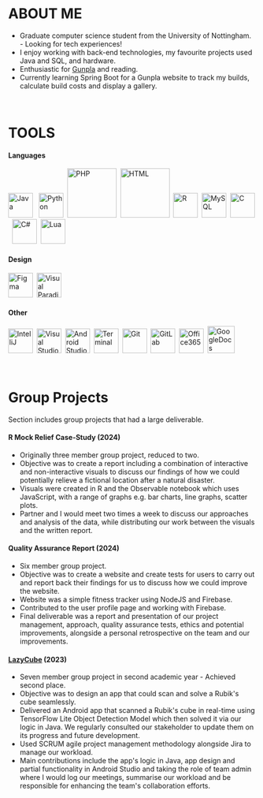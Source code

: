 # ABOUT ME
- Graduate computer science student from the University of Nottingham. - Looking for tech experiences!
- I enjoy working with back-end technologies, my favourite projects used Java and SQL, and hardware.
- Enthusiastic for [Gunpla](https://en.wikipedia.org/wiki/Gunpla) and reading.
- Currently learning Spring Boot for a Gunpla website to track my builds, calculate build costs and display a gallery.

&emsp;

# TOOLS
#### Languages
<img src="https://static-00.iconduck.com/assets.00/java-icon-2048x2048-3pfathb3.png" alt="Java" style="width:50px;"/> &nbsp; 
<img src="https://cdn-icons-png.flaticon.com/512/5968/5968350.png" alt="Python" style="width:50px;"/>&nbsp;
<img src="https://upload.wikimedia.org/wikipedia/commons/thumb/2/27/PHP-logo.svg/1200px-PHP-logo.svg.png" alt="PHP" style="width:100px;"/>&nbsp;
<img src="https://user-images.githubusercontent.com/30186107/29488525-f55a69d0-84da-11e7-8a39-5476f663b5eb.png" alt="HTML" style="width:100px;"/>&nbsp;
<img src="https://upload.wikimedia.org/wikipedia/commons/thumb/1/1b/R_logo.svg/991px-R_logo.svg.png" alt="R" style="width:50px;"/>&nbsp;
<img src="https://cdn.freebiesupply.com/logos/large/2x/mysql-5-logo-png-transparent.png" alt="MySQL" style="width:50px;"/>&nbsp;
<img src="https://static-00.iconduck.com/assets.00/c-original-icon-1788x2048-6b74oi6m.png" alt="C" style="width:50px;"/>&nbsp;
<img src="https://static-00.iconduck.com/assets.00/c-sharp-c-icon-1822x2048-wuf3ijab.png" alt="C#" style="width:50px;"/>&nbsp;
<img src="https://upload.wikimedia.org/wikipedia/commons/thumb/c/cf/Lua-Logo.svg/947px-Lua-Logo.svg.png" alt="Lua" style="width:50px;"/>&nbsp;

#### Design 
<img src="https://cdn4.iconfinder.com/data/icons/logos-brands-in-colors/3000/figma-logo-512.png" alt="Figma" style="width:50px;"/>&nbsp;
<img src="https://forums.visual-paradigm.com/uploads/default/original/2X/6/6d10753eda994cb828d6d182304d2c9929ae85c1.png" alt="Visual Paradigm" style="width:50px;"/>&nbsp;

#### Other
<img src="https://upload.wikimedia.org/wikipedia/commons/thumb/9/9c/IntelliJ_IDEA_Icon.svg/2048px-IntelliJ_IDEA_Icon.svg.png" alt="IntelliJ" style="width:50px;"/>&nbsp;
<img src="https://upload.wikimedia.org/wikipedia/commons/thumb/9/9a/Visual_Studio_Code_1.35_icon.svg/2048px-Visual_Studio_Code_1.35_icon.svg.png" alt="Visual Studio Code" style="width:50px;"/>&nbsp;
<img src="https://upload.wikimedia.org/wikipedia/commons/thumb/c/c1/Android_Studio_icon_%282023%29.svg/2048px-Android_Studio_icon_%282023%29.svg.png" alt="Android Studio" style="width:50px;"/>&nbsp;
<img src="https://upload.wikimedia.org/wikipedia/commons/thumb/d/da/GNOME_Terminal_icon_2019.svg/1200px-GNOME_Terminal_icon_2019.svg.png" alt="Terminal" style="width:50px;"/>&nbsp;
<img src="https://upload.wikimedia.org/wikipedia/commons/thumb/3/3f/Git_icon.svg/2048px-Git_icon.svg.png" alt="Git" style="width:50px;"/>&nbsp;
<img src="https://cdn4.iconfinder.com/data/icons/logos-and-brands/512/144_Gitlab_logo_logos-512.png" alt="GitLab" style="width:50px;"/>&nbsp;
<img src="https://upload.wikimedia.org/wikipedia/commons/thumb/0/0e/Microsoft_365_%282022%29.svg/931px-Microsoft_365_%282022%29.svg.png" alt="Office365" style="width:50px;"/>&nbsp;
<img src="https://cdn.iconscout.com/icon/free/png-256/free-google-docs-logo-icon-download-in-svg-png-gif-file-formats--new-logos-pack-icons-2476482.png" alt="GoogleDocs" style="width:55px;"/>&nbsp;

&emsp;

# Group Projects
Section includes group projects that had a large deliverable.

#### R Mock Relief Case-Study (2024)
  - Originally three member group project, reduced to two.
  - Objective was to create a report including a combination of interactive and non-interactive visuals to discuss our findings of how we could potentially relieve a fictional location after a natural disaster.
  - Visuals were created in R and the Observable notebook which uses JavaScript, with a range of graphs e.g. bar charts, line graphs, scatter plots.
  - Partner and I would meet two times a week to discuss our approaches and analysis of the data, while distributing our work between the visuals and the written report.
#### Quality Assurance Report (2024)
  - Six member group project.
  - Objective was to create a website and create tests for users to carry out and report back their findings for us to discuss how we could improve the website.
  - Website was a simple fitness tracker using NodeJS and Firebase.
  - Contributed to the user profile page and working with Firebase.
  - Final deliverable was a report and presentation of our project management, approach, quality assurance tests, ethics and potential improvements, alongside a personal retrospective on the team and our improvements.
#### [LazyCube](https://play.google.com/store/apps/details?id=com.lazy.lazycubeapp&gl=GB) (2023)
  - Seven member group project in second academic year - Achieved second place.
  - Objective was to design an app that could scan and solve a Rubik's cube seamlessly.
  - Delivered an Android app that scanned a Rubik's cube in real-time using TensorFlow Lite Object Detection Model which then solved it via our logic in Java. We regularly consulted our stakeholder to update them on its progress and future development.
  - Used SCRUM agile project management methodology alongside Jira to manage our workload.
  - Main contributions include the app's logic in Java, app design and partial functionality in Android Studio and taking the role of team admin where I would log our meetings, summarise our workload and be responsible for enhancing the team's collaboration efforts.


